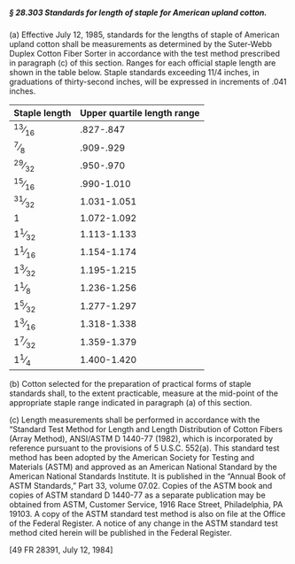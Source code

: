 ##### § 28.303 Standards for length of staple for American upland cotton. #####

(a) Effective July 12, 1985, standards for the lengths of staple of American upland cotton shall be measurements as determined by the Suter-Webb Duplex Cotton Fiber Sorter in accordance with the test method prescribed in paragraph (c) of this section. Ranges for each official staple length are shown in the table below. Staple standards exceeding 11/4 inches, in graduations of thirty-second inches, will be expressed in increments of .041 inches.

|       Staple length       |Upper quartile length range|
|---------------------------|---------------------------|
|<sup>13</sup>⁄<sub>16</sub>|         .827-.847         |
| <sup>7</sup>⁄<sub>8</sub> |         .909-.929         |
|<sup>29</sup>⁄<sub>32</sub>|         .950-.970         |
|<sup>15</sup>⁄<sub>16</sub>|        .990-1.010         |
|<sup>31</sup>⁄<sub>32</sub>|        1.031-1.051        |
|             1             |        1.072-1.092        |
|1<sup>1</sup>⁄<sub>32</sub>|        1.113-1.133        |
|1<sup>1</sup>⁄<sub>16</sub>|        1.154-1.174        |
|1<sup>3</sup>⁄<sub>32</sub>|        1.195-1.215        |
|1<sup>1</sup>⁄<sub>8</sub> |        1.236-1.256        |
|1<sup>5</sup>⁄<sub>32</sub>|        1.277-1.297        |
|1<sup>3</sup>⁄<sub>16</sub>|        1.318-1.338        |
|1<sup>7</sup>⁄<sub>32</sub>|        1.359-1.379        |
|1<sup>1</sup>⁄<sub>4</sub> |        1.400-1.420        |

(b) Cotton selected for the preparation of practical forms of staple standards shall, to the extent practicable, measure at the mid-point of the appropriate staple range indicated in paragraph (a) of this section.

(c) Length measurements shall be performed in accordance with the “Standard Test Method for Length and Length Distribution of Cotton Fibers (Array Method), ANSI/ASTM D 1440-77 (1982), which is incorporated by reference pursuant to the provisions of 5 U.S.C. 552(a). This standard test method has been adopted by the American Society for Testing and Materials (ASTM) and approved as an American National Standard by the American National Standards Institute. It is published in the “Annual Book of ASTM Standards,” Part 33, volume 07.02. Copies of the ASTM book and copies of ASTM standard D 1440-77 as a separate publication may be obtained from ASTM, Customer Service, 1916 Race Street, Philadelphia, PA 19103. A copy of the ASTM standard test method is also on file at the Office of the Federal Register. A notice of any change in the ASTM standard test method cited herein will be published in the Federal Register.

[49 FR 28391, July 12, 1984]